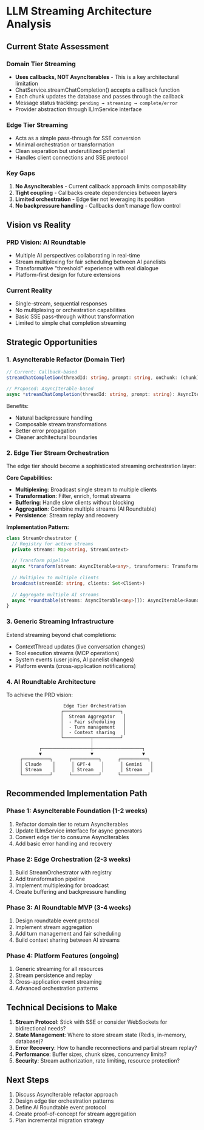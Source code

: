 # LLM Streaming Architecture Analysis

## Current State Assessment

### Domain Tier Streaming
- **Uses callbacks, NOT AsyncIterables** - This is a key architectural limitation
- ChatService.streamChatCompletion() accepts a callback function
- Each chunk updates the database and passes through the callback
- Message status tracking: `pending → streaming → complete/error`
- Provider abstraction through ILlmService interface

### Edge Tier Streaming  
- Acts as a simple pass-through for SSE conversion
- Minimal orchestration or transformation
- Clean separation but underutilized potential
- Handles client connections and SSE protocol

### Key Gaps
1. **No AsyncIterables** - Current callback approach limits composability
2. **Tight coupling** - Callbacks create dependencies between layers
3. **Limited orchestration** - Edge tier not leveraging its position
4. **No backpressure handling** - Callbacks don't manage flow control

## Vision vs Reality

### PRD Vision: AI Roundtable
- Multiple AI perspectives collaborating in real-time
- Stream multiplexing for fair scheduling between AI panelists
- Transformative "threshold" experience with real dialogue
- Platform-first design for future extensions

### Current Reality
- Single-stream, sequential responses
- No multiplexing or orchestration capabilities
- Basic SSE pass-through without transformation
- Limited to simple chat completion streaming

## Strategic Opportunities

### 1. AsyncIterable Refactor (Domain Tier)
```typescript
// Current: Callback-based
streamChatCompletion(threadId: string, prompt: string, onChunk: (chunk) => void)

// Proposed: AsyncIterable-based
async *streamChatCompletion(threadId: string, prompt: string): AsyncIterable<ChatCompletionChunk>
```

Benefits:
- Natural backpressure handling
- Composable stream transformations
- Better error propagation
- Cleaner architectural boundaries

### 2. Edge Tier Stream Orchestration
The edge tier should become a sophisticated streaming orchestration layer:

**Core Capabilities:**
- **Multiplexing**: Broadcast single stream to multiple clients
- **Transformation**: Filter, enrich, format streams
- **Buffering**: Handle slow clients without blocking
- **Aggregation**: Combine multiple streams (AI Roundtable)
- **Persistence**: Stream replay and recovery

**Implementation Pattern:**
```typescript
class StreamOrchestrator {
  // Registry for active streams
  private streams: Map<string, StreamContext>
  
  // Transform pipeline
  async *transform(stream: AsyncIterable<any>, transformers: Transformer[])
  
  // Multiplex to multiple clients
  broadcast(streamId: string, clients: Set<Client>)
  
  // Aggregate multiple AI streams
  async *roundtable(streams: AsyncIterable<any>[]): AsyncIterable<RoundtableEvent>
}
```

### 3. Generic Streaming Infrastructure
Extend streaming beyond chat completions:
- ContextThread updates (live conversation changes)
- Tool execution streams (MCP operations)
- System events (user joins, AI panelist changes)
- Platform events (cross-application notifications)

### 4. AI Roundtable Architecture
To achieve the PRD vision:

```
                     Edge Tier Orchestration
                    ┌─────────────────────┐
                    │  Stream Aggregator   │
                    │  - Fair scheduling   │
                    │  - Turn management   │
                    │  - Context sharing   │
                    └──────────┬──────────┘
                               │
            ┌──────────────────┼──────────────────┐
            ▼                  ▼                  ▼
     ┌──────────┐      ┌──────────┐      ┌──────────┐
     │ Claude    │      │ GPT-4    │      │ Gemini   │
     │ Stream    │      │ Stream   │      │ Stream   │
     └──────────┘      └──────────┘      └──────────┘
```

## Recommended Implementation Path

### Phase 1: AsyncIterable Foundation (1-2 weeks)
1. Refactor domain tier to return AsyncIterables
2. Update ILlmService interface for async generators
3. Convert edge tier to consume AsyncIterables
4. Add basic error handling and recovery

### Phase 2: Edge Orchestration (2-3 weeks)
1. Build StreamOrchestrator with registry
2. Add transformation pipeline
3. Implement multiplexing for broadcast
4. Create buffering and backpressure handling

### Phase 3: AI Roundtable MVP (3-4 weeks)
1. Design roundtable event protocol
2. Implement stream aggregation
3. Add turn management and fair scheduling
4. Build context sharing between AI streams

### Phase 4: Platform Features (ongoing)
1. Generic streaming for all resources
2. Stream persistence and replay
3. Cross-application event streaming
4. Advanced orchestration patterns

## Technical Decisions to Make

1. **Stream Protocol**: Stick with SSE or consider WebSockets for bidirectional needs?
2. **State Management**: Where to store stream state (Redis, in-memory, database)?
3. **Error Recovery**: How to handle reconnections and partial stream replay?
4. **Performance**: Buffer sizes, chunk sizes, concurrency limits?
5. **Security**: Stream authorization, rate limiting, resource protection?

## Next Steps

1. Discuss AsyncIterable refactor approach
2. Design edge tier orchestration patterns
3. Define AI Roundtable event protocol
4. Create proof-of-concept for stream aggregation
5. Plan incremental migration strategy